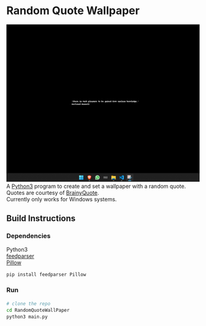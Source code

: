 # Random Quote Wallpaper
![](screenshot.png)
A [Python3](https://python.org) program to create and set a wallpaper with a random quote.
Quotes are courtesy of [BrainyQuote](https://brainyquote.com).
\
Currently only works for Windows systems.
## Build Instructions
### Dependencies
Python3
\
[feedparser](https://pypi.org/project/feedparser/)
\
[Pillow](https://pypi.org/project/Pillow/)
```bash
pip install feedparser Pillow
```
### Run
```bash
# clone the repo
cd RandomQuoteWallPaper
python3 main.py
```
